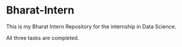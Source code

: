 # Bharat-Intern
This is my Bharat Intern Repository for the internship in Data Science.

All three tasks are completed.
